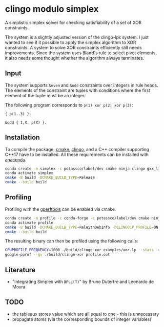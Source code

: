 # clingo modulo simplex

A simplistic simplex solver for checking satisfiability of a set of XOR
constraints.

The system is a slightly adjusted version of the clingo-lpx system. I just
wanted to see if it possible to apply the simplex algorithm to XOR constraints.
A system to solve XOR constraints efficiently still needs improvements. Since
the system uses Bland's rule to select pivot elements, it also needs some
thought whether the algorithm always terminates.

## Input

The system supports `&even` and `&odd` constraints over integers in rule heads.
The elements of the constraint are tuples with conditions where the first
element of the tuple must be an integer.

The following program corresponds to `p(1) xor p(2) xor p(3)`:

```
{ p(1..3) }.

&odd { 1,X: p(X) }.
```

## Installation

To compile the package, [cmake], [clingo], and a C++ compiler supporting C++17
have to be installed. All these requirements can be installed with [anaconda].

```bash
conda create -n simplex -c potassco/label/dev cmake ninja clingo gxx_linux-64
conda activate simplex
cmake -B build -DCMAKE_BUILD_TYPE=Release
cmake --build build
```

[cmake]: https://cmake.org
[clingo]: https://github.com/potassco/clingo
[anaconda]: https://anaconda.org

## Profiling

Profiling with the [gperftools] can be enabled via cmake.

```bash
conda create -n profile -c conda-forge -c potassco/label/dev cmake ninja clingo gxx_linux-64 gperftools
conda activate profile
cmake -B build -DCMAKE_BUILD_TYPE=RelWithDebInfo -DCLINGOLP_PROFILE=ON
cmake --build build
```

The resulting binary can then be profiled using the following calls:

```bash
CPUPROFILE_FREQUENCY=1000 ./build/clingo-xor examples/xor.lp --stats -c n=132 -q 0
google-pprof --gv ./build/clingo-xor profile.out
```

[gperftools]: https://gperftools.github.io/gperftools/cpuprofile.html

## Literature

- "Integrating Simplex with `DPLL(T)`" by Bruno Dutertre and Leonardo de Moura

## TODO

- the tableaux stores value which are all equal to one - this is unnecessary
- propagate atoms (via the corresponding bounds of integer variables)

